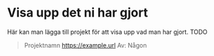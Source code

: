 # Visa upp det ni har gjort

Här kan man lägga till projekt för att visa upp vad man har gjort.
TODO

> Projektnamn https://example.url Av: Någon
